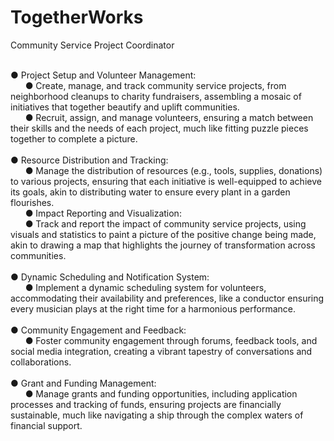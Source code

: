 # TogetherWorks

Community Service Project Coordinator
<br>
<br>

● Project Setup and Volunteer Management:
<br>
&nbsp;&nbsp;&nbsp;&nbsp;&nbsp;&nbsp;● Create, manage, and track community service projects, from
neighborhood cleanups to charity fundraisers, assembling a mosaic of
initiatives that together beautify and uplift communities.
<br>
&nbsp;&nbsp;&nbsp;&nbsp;&nbsp;&nbsp;● Recruit, assign, and manage volunteers, ensuring a match between their
skills and the needs of each project, much like fitting puzzle pieces
together to complete a picture.
<br> <br>
● Resource Distribution and Tracking:
<br>
&nbsp;&nbsp;&nbsp;&nbsp;&nbsp;&nbsp;● Manage the distribution of resources (e.g., tools, supplies, donations) to
various projects, ensuring that each initiative is well-equipped to achieve
its goals, akin to distributing water to ensure every plant in a garden
flourishes.
<br>
&nbsp;&nbsp;&nbsp;&nbsp;&nbsp;&nbsp;● Impact Reporting and Visualization:
<br>
&nbsp;&nbsp;&nbsp;&nbsp;&nbsp;&nbsp;● Track and report the impact of community service projects, using visuals
and statistics to paint a picture of the positive change being made, akin to
drawing a map that highlights the journey of transformation across
communities.
<br> <br>
● Dynamic Scheduling and Notification System:
<br>
&nbsp;&nbsp;&nbsp;&nbsp;&nbsp;&nbsp;● Implement a dynamic scheduling system for volunteers, accommodating
their availability and preferences, like a conductor ensuring every musician
plays at the right time for a harmonious performance.
<br> <br>
● Community Engagement and Feedback:
<br>
&nbsp;&nbsp;&nbsp;&nbsp;&nbsp;&nbsp;● Foster community engagement through forums, feedback tools, and social
media integration, creating a vibrant tapestry of conversations and
collaborations.
<br> <br>
● Grant and Funding Management:
<br>
&nbsp;&nbsp;&nbsp;&nbsp;&nbsp;&nbsp;● Manage grants and funding opportunities, including application processes
and tracking of funds, ensuring projects are financially sustainable, much
like navigating a ship through the complex waters of financial support.
